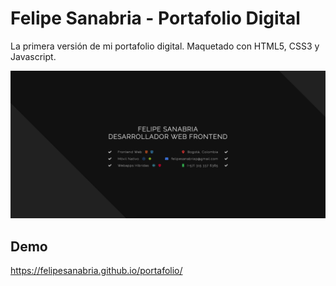 # Felipe Sanabria - Portafolio Digital
La primera versión de mi portafolio digital. Maquetado con HTML5, CSS3 y Javascript. 

![Portafolio](https://raw.githubusercontent.com/FelipeSanabria/portafolio/master/portafolio1.png)

## Demo
https://felipesanabria.github.io/portafolio/
